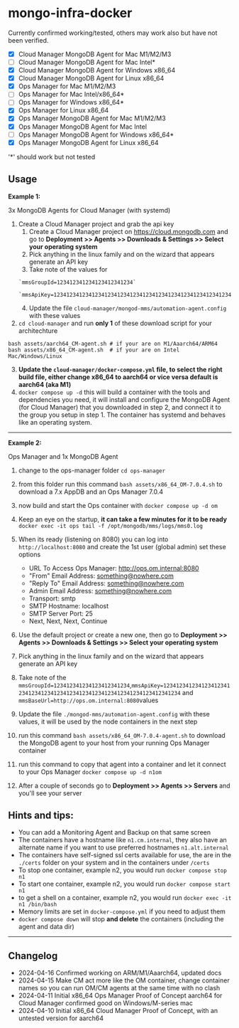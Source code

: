 # mongo-infra-docker

Currently confirmed working/tested, others may work also but have not been verified.
- [x] Cloud Manager MongoDB Agent for Mac M1/M2/M3
- [ ] Cloud Manager MongoDB Agent for Mac Intel*
- [x] Cloud Manager MongoDB Agent for Windows x86_64 
- [x] Cloud Manager MongoDB Agent for Linux x86_64
- [x] Ops Manager for Mac M1/M2/M3
- [ ] Ops Manager for Mac Intel/x86_64*
- [ ] Ops Manager for Windows x86_64*
- [x] Ops Manager for Linux x86_64
- [x] Ops Manager MongoDB Agent for Mac M1/M2/M3
- [x] Ops Manager MongoDB Agent for Mac Intel
- [ ] Ops Manager MongoDB Agent for Windows x86_64*
- [x] Ops Manager MongoDB Agent for Linux x86_64

'*' should work but not tested

## Usage

**Example 1:** 

3x MongoDB Agents for Cloud Manager (with systemd)

1. Create a Cloud Manager project and grab the api key
    1. Create a Cloud Manager project on https://cloud.mongodb.com and go to **Deployment >> Agents >> Downloads & Settings >> Select your operating system**
    2. Pick anything in the linux family and on the wizard that appears generate an API key
    3. Take note of the values for
    ``` 
    `mmsGroupId=123412341234123412341234`

    `mmsApiKey=123412341234123412341234123412341234123412341234123412341234123412341234`
    ```
    4. Update the file `cloud-manager/mongod-mms/automation-agent.config` with these values
2. `cd cloud-manager` and run **only 1** of these download script for your architechture 
```
bash assets/aarch64_CM-agent.sh # if your are on M1/Aaarch64/ARM64
bash assets/x86_64_CM-agent.sh  # if your are on Intel Mac/Windows/Linux
```
3. **Update the `cloud-manager/docker-compose.yml` file, to select the right build file, either change x86_64 to aarch64 or vice versa default is aarch64 (aka M1)**
4. `docker compose up -d` this will build a container with the tools and dependencies you need, it will install and configure the MongoDB Agent (for Cloud Manager) that you downloaded in step 2, and connect it to the group you setup in step 1. The container has systemd and behaves like an operating system.

---

**Example 2:** 

Ops Manager and 1x MongoDB Agent

1. change to the ops-manager folder `cd ops-manager`
1. from this folder run this command `bash assets/x86_64_OM-7.0.4.sh` to download a 7.x AppDB and an Ops Manager 7.0.4
1. now build and start the Ops container with `docker compose up -d om`
1. Keep an eye on the startup, **it can take a few minutes for it to be ready** `docker exec -it ops tail -f /opt/mongodb/mms/logs/mms0.log`
1. When its ready (listening on 8080) you can log into `http://localhost:8080` and create the 1st user (global admin) set these options

    * URL To Access Ops Manager: http://ops.om.internal:8080
    * "From" Email Address: something@nowhere.com
    * "Reply To" Email Address: something@nowhere.com
    * Admin Email Address: something@nowhere.com
    * Transport: smtp
    * SMTP Hostname: localhost
    * SMTP Server Port: 25
    * Next, Next, Next, Continue

1. Use the default project or create a new one, then go to **Deployment >> Agents >> Downloads & Settings >> Select your operating system**
1. Pick anything in the linux family and on the wizard that appears generate an API key
1. Take note of the `mmsGroupId=123412341234123412341234`,`mmsApiKey=123412341234123412341234123412341234123412341234123412341234123412341234` and `mmsBaseUrl=http://ops.om.internal:8080`values
1. Update the file `./mongod-mms/automation-agent.config` with these values, it will be used by the node containers in the next step
1. run this command `bash assets/x86_64_OM-7.0.4-agent.sh` to download the MongoDB agent to your host from your running Ops Manager container
1. run this command to copy that agent into a container and let it connect to your Ops Manager `docker compose up -d n1om`
1. After a couple of seconds go to **Deployment >> Agents >> Servers** and you'll see your server

## Hints and tips:

- You can add a Monitoring Agent and Backup on that same screen
- The containers have a hostname like `n1.cm.internal`, they also have an alternate name if you want to use preferred hostnames `n1.alt.internal`
- The containers have self-signed ssl certs available for use, the are in the `./certs` folder on your system and in the containers under `/certs`
- To stop one container, example n2, you would run `docker compose stop n1`
- To start one container, example n2, you would run `docker compose start n1` 
- to get a shell on a container, example n2, you would run `docker exec -it n1 /bin/bash`
- Memory limits are set in `docker-compose.yml` if you need to adjust them
- `docker compose down` will stop **and delete** the containers (including the agent and data dir)

---

## Changelog
- 2024-04-16 Confirmed working on ARM/M1/Aaarch64, updated docs
- 2024-04-15 Make CM act more like the OM container, change container names so you can run OM/CM agents at the same time with no clash
- 2024-04-11 Initial x86_64 Ops Manager Proof of Concept aarch64 for Cloud Manager confirmed good on Windows/M-series mac
- 2024-04-10 Initial x86_64 Cloud Manager Proof of Concept, with an untested version for aarch64
